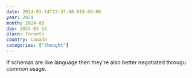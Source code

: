 ```yaml
---
date: 2024-03-14T23:37:08.010-04:00
year: 2024
month: 2024-03
day: 2024-03-14
place: Toronto
country: Canada
categories: ["thought"]
---
```

If schemas are like language then they're also better negotiated througu common usage.
